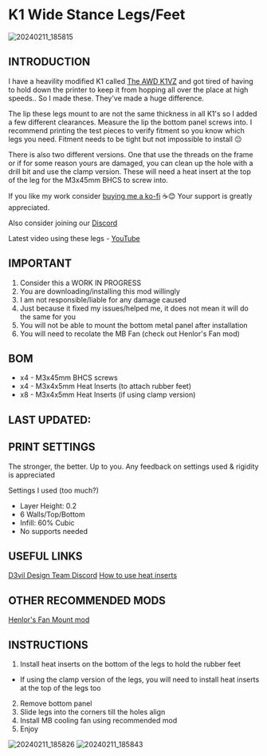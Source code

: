 # K1 Wide Stance Legs/Feet
![20240211_185815](https://github.com/DerrickDarrell/Creality-K1-K1-Max/assets/145330457/5dfbaeb7-7456-47e5-830a-442d4a08b833)


## INTRODUCTION

I have a heavility modified K1 called [The AWD K1VZ](https://www.youtube.com/watch?v=dlzfl8IJW0U) and got tired of having to hold down the printer to keep it from hopping all over the place at high speeds.. So I made these.
They've made a huge difference.

The lip these legs mount to are not the same thickness in all K1's so I added a few different clearances. Measure the lip the bottom panel screws into. I recommend printing the test pieces to verify fitment so you know which legs you need. Fitment needs to be tight but not impossible to install 😐

There is also two different versions. One that use the threads on the frame or if for some reason yours are damaged, you can clean up the hole with a drill bit and use the clamp version. These will need a heat insert at the top of the leg for the M3x45mm BHCS to screw into.

If you like my work consider [buying me a ko-fi](https://ko-fi.com/derrickdarrell) ☕😊 Your support is greatly appreciated.

Also consider joining our [Discord](https://discord.gg/d3vil-design)

Latest video using these legs - [YouTube](https://www.youtube.com/shorts/MX2oaUfnXk0)

## IMPORTANT

1. Consider this a WORK IN PROGRESS
2. You are downloading/installing this mod willingly
3. I am not responsible/liable for any damage caused
4. Just because it fixed my issues/helped me, it does not mean it will do the same for you
5. You will not be able to mount the bottom metal panel after installation
6. You will need to recolate the MB Fan (check out Henlor's Fan mod)


## BOM
- x4 - M3x45mm BHCS screws
- x4 - M3x4x5mm Heat Inserts (to attach rubber feet)
- x8 - M3x4x5mm Heat Inserts (if using clamp version)


## LAST UPDATED:



## PRINT SETTINGS

The stronger, the better. Up to you. Any feedback on settings used & rigidity is appreciated

Settings I used (too much?)
- Layer Height: 0.2
- 6 Walls/Top/Bottom
- Infill: 60% Cubic
- No supports needed


## USEFUL LINKS

[D3vil Design Team Discord](https://discord.gg/d3vil-design)
[How to use heat inserts](https://ultimaker.com/learn/how-to-use-heat-set-inserts-to-securely-fasten-3d-printed-parts/)

## OTHER RECOMMENDED MODS

[Henlor's Fan Mount mod](https://www.printables.com/model/540070-motherboard-fan-mount-mk2-collection-creality-k1-s)


## INSTRUCTIONS

1. Install heat inserts on the bottom of the legs to hold the rubber feet
  - If using the clamp version of the legs, you will need to install heat inserts at the top of the legs too
2. Remove bottom panel
3. Slide legs into the corners till the holes align 
4. Install MB cooling fan using recommended mod
5. Enjoy



![20240211_185826](https://github.com/DerrickDarrell/Creality-K1-K1-Max/assets/145330457/340be3d7-01e5-4322-9a32-acc32fbcb9d3)
![20240211_185843](https://github.com/DerrickDarrell/Creality-K1-K1-Max/assets/145330457/7d86c08c-7b3a-4446-bc51-c843e10a9bdb)
